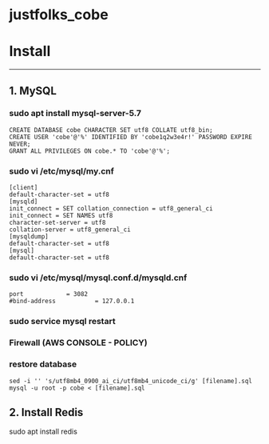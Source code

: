 justfolks_cobe
=======================================

# Install
----------
## 1. MySQL

### sudo apt install mysql-server-5.7
```
CREATE DATABASE cobe CHARACTER SET utf8 COLLATE utf8_bin;
CREATE USER 'cobe'@'%' IDENTIFIED BY 'cobe1q2w3e4r!' PASSWORD EXPIRE NEVER;
GRANT ALL PRIVILEGES ON cobe.* TO 'cobe'@'%';
```
### sudo vi /etc/mysql/my.cnf
```
[client]
default-character-set = utf8
[mysqld]
init_connect = SET collation_connection = utf8_general_ci
init_connect = SET NAMES utf8
character-set-server = utf8
collation-server = utf8_general_ci
[mysqldump]
default-character-set = utf8
[mysql]
default-character-set = utf8
```
### sudo vi /etc/mysql/mysql.conf.d/mysqld.cnf
```
port            = 3082
#bind-address           = 127.0.0.1
```
### sudo service mysql restart
### Firewall (AWS CONSOLE - POLICY)
### restore database
```
sed -i '' 's/utf8mb4_0900_ai_ci/utf8mb4_unicode_ci/g' [filename].sql
mysql -u root -p cobe < [filename].sql
```

## 2. Install Redis
sudo apt install redis
